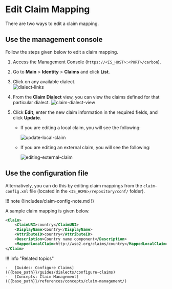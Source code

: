 # Edit Claim Mapping

There are two ways to edit a claim mapping.

## Use the management console

Follow the steps given below to edit a claim mapping.

1.  Access the Management Console (`https://<IS_HOST>:<PORT>/carbon`).
2.  Go to **Main** > **Identity** > **Claims** and click  **List**.
3.  Click on any available dialect.  
    ![dialect-links]({{base_path}}/assets/img/guides/dialect-links.png)
4.  From the **Claim Dialect** view, you can view the claims defined for
    that particular dialect. 
    ![claim-dialect-view]({{base_path}}/assets/img/guides/claim-dialect-view.png)
5.  Click **Edit**, enter the new claim information in the required fields, and click **Update**.

    -   If you are editing a local claim, you will see the following:

        ![update-local-claim]({{base_path}}/assets/img/guides/update-local-claim.png) 

    -   If you are editing an external claim, you will see the following:
      
        ![editing-external-claim]({{base_path}}/assets/img/guides/editing-external-claim.png)

## Use the configuration file

Alternatively, you can do this by editing claim mappings from the `claim-config.xml` file (located in the `<IS_HOME>/repository/conf/` folder).
    
!!! note
    {!includes/claim-config-note.md !}

A sample claim mapping is given below.

``` xml
<Claim>
    <ClaimURI>country</ClaimURI>
    <DisplayName>Country</DisplayName>
    <AttributeID>country</AttributeID>
    <Description>Country name component</Description>
    <MappedLocalClaim>http://wso2.org/claims/country</MappedLocalClaim>
</Claim>
```
    
!!! info "Related topics"

    -   [Guides: Configure Claims]({{base_path}}/guides/dialects/configure-claims)
    -   [Concepts: Claim Management]({{base_path}}/references/concepts/claim-management/)
